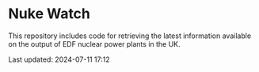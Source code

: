 # Nuke Watch

This repository includes code for retrieving the latest information available on the output of EDF nuclear power plants in the UK.

Last updated: 2024-07-11 17:12
